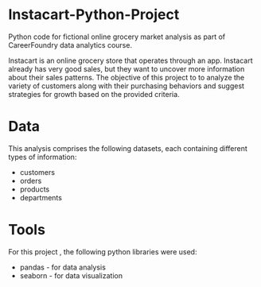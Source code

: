 # Instacart-Python-Project
Python code for fictional online grocery market analysis as part of CareerFoundry data analytics course.

Instacart is an online grocery store that operates through an app. Instacart already has very good sales, but they want to uncover more information about their sales patterns. The objective of this project to to analyze the variety of customers along with their purchasing behaviors and suggest strategies for growth based on the provided criteria. 

# Data
This analysis comprises the following datasets, each containing different types of information:

- customers
- orders
- products
- departments

# Tools
For this project , the following python libraries were used:

- pandas - for data analysis
- seaborn - for data visualization
